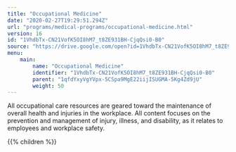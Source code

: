 ```yaml
---
title: "Occupational Medicine"
date: "2020-02-27T19:29:51.294Z"
url: "programs/medical-programs/occupational-medicine.html"
version: 16
id: "1VhdbTx-CN21VofK5OI8hM7_t8ZE931BH-CjqQsi0-B0"
source: "https://drive.google.com/open?id=1VhdbTx-CN21VofK5OI8hM7_t8ZE931BH-CjqQsi0-B0"
menu:
    main:
        name: "Occupational Medicine"
        identifier: "1VhdbTx-CN21VofK5OI8hM7_t8ZE931BH-CjqQsi0-B0"
        parent: "1qfdYxyVgYVpx-5CSpa9MgE22iijISUGMA-5Kg4Zd9jU"
        weight: 50
---
```









All occupational care resources are geared toward the maintenance of overall health and injuries in the workplace. All content focuses on the prevention and management of injury, illness, and disability, as it relates to employees and workplace safety.









{{% children %}}


